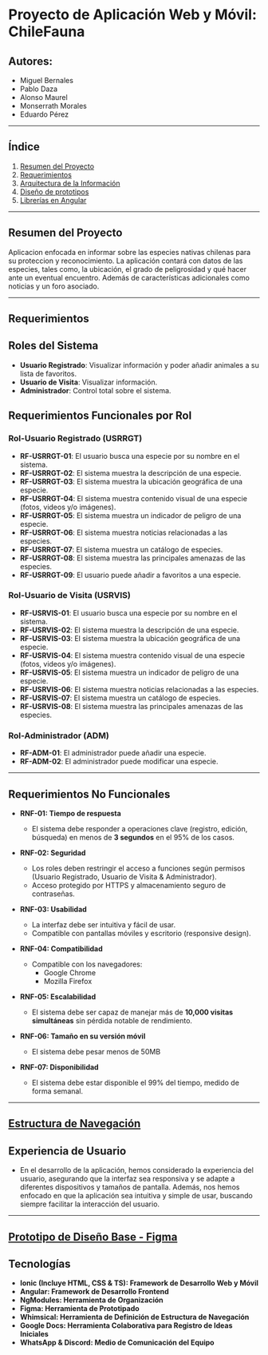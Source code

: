 # Proyecto de Aplicación Web y Móvil: ChileFauna 


## Autores:
- Miguel Bernales
- Pablo Daza
- Alonso Maurel
- Monserrath Morales
- Eduardo Pérez

---
##  Índice
1. [Resumen del Proyecto](#resumen-del-proyecto)
2. [Requerimientos](#requerimientos)
3. [Arquitectura de la Información](#arquitectura-de-la-información)
3. [Diseño de prototipos](#prototipo-de-diseño)
4. [Librerías en Angular](#liberías-usadas-con-angular)

---
## Resumen del Proyecto
Aplicacion enfocada en informar sobre las especies nativas chilenas para su proteccion y reconocimiento. La aplicación contará con datos de las especies, tales como, la ubicación, el grado de peligrosidad y qué hacer ante un eventual encuentro. Además de características adicionales como noticias y un foro asociado.

---
## Requerimientos

## Roles del Sistema
- **Usuario Registrado**: Visualizar información y poder añadir animales a su lista de favoritos.
- **Usuario de Visita**: Visualizar información.
- **Administrador**: Control total sobre el sistema.


## Requerimientos Funcionales por Rol

### Rol-Usuario Registrado (USRRGT)

- **RF-USRRGT-01**: El usuario busca una especie por su nombre en el sistema.
- **RF-USRRGT-02**: El sistema muestra la descripción de una especie.
- **RF-USRRGT-03**: El sistema muestra la ubicación geográfica de una especie.
- **RF-USRRGT-04**: El sistema muestra contenido visual de una especie (fotos, videos y/o imágenes).
- **RF-USRRGT-05**: El sistema muestra un indicador de peligro de una especie.
- **RF-USRRGT-06**: El sistema muestra noticias relacionadas a las especies.
- **RF-USRRGT-07**: El sistema muestra un catálogo de especies.
- **RF-USRRGT-08**: El sistema muestra las principales amenazas de las especies.
- **RF-USRRGT-09**: El usuario puede añadir a favoritos a una especie.



### Rol-Usuario de Visita (USRVIS)

- **RF-USRVIS-01**: El usuario busca una especie por su nombre en el sistema.
- **RF-USRVIS-02**: El sistema muestra la descripción de una especie.
- **RF-USRVIS-03**: El sistema muestra la ubicación geográfica de una especie.
- **RF-USRVIS-04**: El sistema muestra contenido visual de una especie (fotos, videos y/o imágenes).
- **RF-USRVIS-05**: El sistema muestra un indicador de peligro de una especie.
- **RF-USRVIS-06**: El sistema muestra noticias relacionadas a las especies.
- **RF-USRVIS-07**: El sistema muestra un catálogo de especies.
- **RF-USRVIS-08**: El sistema muestra las principales amenazas de las especies.


### Rol-Administrador (ADM)
- **RF-ADM-01**: El administrador puede añadir una especie.
- **RF-ADM-02**: El administrador puede modificar una especie.

---

## Requerimientos No Funcionales
- **RNF-01: Tiempo de respuesta**
  - El sistema debe responder a operaciones clave (registro, edición, búsqueda) en menos de **3 segundos** en el 95% de los casos.

- **RNF-02: Seguridad**
  - Los roles deben restringir el acceso a funciones según permisos (Usuario Registrado, Usuario de Visita & Administrador).
  - Acceso protegido por HTTPS y almacenamiento seguro de contraseñas.

- **RNF-03: Usabilidad**
  - La interfaz debe ser intuitiva y fácil de usar.
  - Compatible con pantallas móviles y escritorio (responsive design).

- **RNF-04: Compatibilidad**
  - Compatible con los navegadores:
    - Google Chrome
    - Mozilla Firefox

- **RNF-05: Escalabilidad**
  - El sistema debe ser capaz de manejar más de **10,000 visitas simultáneas** sin pérdida notable de rendimiento.

- **RNF-06: Tamaño en su versión móvil**
  - El sistema debe pesar menos de 50MB

- **RNF-07: Disponibilidad**
  - El sistema debe estar disponible el 99% del tiempo, medido de forma semanal.

---

[Estructura de Navegación](https://whimsical.com/chilefauna-Tb9MqdBW46YqzTZWMTxfcz)
---

## Experiencia de Usuario
  - En el desarrollo de la aplicación, hemos considerado la experiencia del usuario, asegurando que la interfaz sea responsiva y se adapte a diferentes dispositivos y tamaños de pantalla. Además, nos hemos enfocado en que la aplicación sea intuitiva y simple de usar, buscando siempre facilitar la interacción del usuario.
---

[Prototipo de Diseño Base - Figma](https://www.figma.com/design/lLOef7YWi8NfUM0lYz78GO/ChileFauna-ProyectoWeb?node-id=33-444&t=bvsW8zplUBVVOAPT-1)
---

## Tecnologías
- **Ionic (Incluye HTML, CSS & TS): Framework de Desarrollo Web y Móvil**
- **Angular: Framework de Desarrollo Frontend**
- **NgModules: Herramienta de Organización**
- **Figma: Herramienta de Prototipado**
- **Whimsical: Herramienta de Definición de Estructura de Navegación**
- **Google Docs: Herramienta Colaborativa para Registro de Ideas Iniciales**
- **WhatsApp & Discord: Medio de Comunicación del Equipo**


